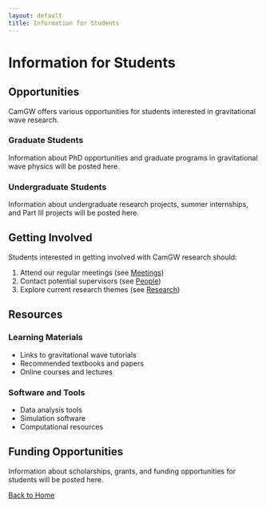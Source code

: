 ```yaml
---
layout: default
title: Information for Students
---
```


# Information for Students

## Opportunities

CamGW offers various opportunities for students interested in gravitational wave research.

### Graduate Students

Information about PhD opportunities and graduate programs in gravitational wave physics will be posted here.

### Undergraduate Students

Information about undergraduate research projects, summer internships, and Part III projects will be posted here.

## Getting Involved

Students interested in getting involved with CamGW research should:

1. Attend our regular meetings (see [Meetings](meetings.html))
2. Contact potential supervisors (see [People](people.html))
3. Explore current research themes (see [Research](research.html))

## Resources

### Learning Materials

- Links to gravitational wave tutorials
- Recommended textbooks and papers
- Online courses and lectures

### Software and Tools

- Data analysis tools
- Simulation software
- Computational resources

## Funding Opportunities

Information about scholarships, grants, and funding opportunities for students will be posted here.

[Back to Home](index.html)

